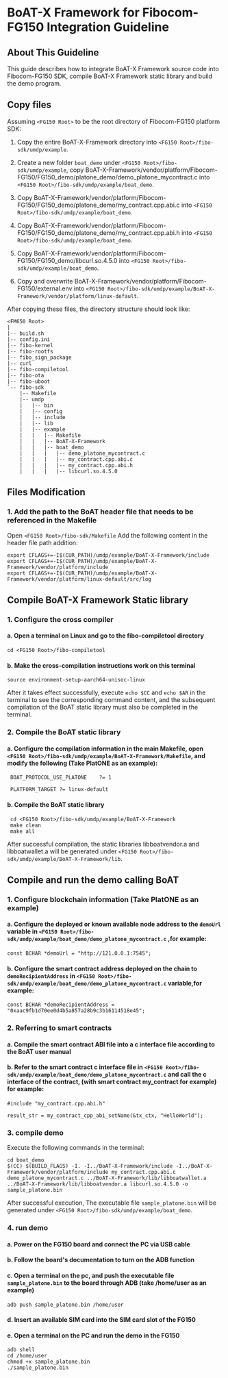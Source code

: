 # BoAT-X Framework for Fibocom-FG150 Integration Guideline


## About This Guideline

This guide describes how to integrate BoAT-X Framework source code into Fibocom-FG150 SDK, compile BoAT-X Framework static library and build the demo program.


## Copy files

Assuming `<FG150 Root>` to be the root directory of Fibocom-FG150 platform SDK:

1. Copy the entire BoAT-X-Framework directory into `<FG150 Root>/fibo-sdk/umdp/example`.

2. Create a new folder `boat_demo` under `<FG150 Root>/fibo-sdk/umdp/example`, copy BoAT-X-Framework/vendor/platform/Fibocom-FG150/FG150_demo/platone_demo/demo_platone_mycontract.c into `<FG150 Root>/fibo-sdk/umdp/example/boat_demo`.

3. Copy BoAT-X-Framework/vendor/platform/Fibocom-FG150/FG150_demo/platone_demo/my_contract.cpp.abi.c into `<FG150 Root>/fibo-sdk/umdp/example/boat_demo`.

4. Copy BoAT-X-Framework/vendor/platform/Fibocom-FG150/FG150_demo/platone_demo/my_contract.cpp.abi.h into `<FG150 Root>/fibo-sdk/umdp/example/boat_demo`.

5. Copy BoAT-X-Framework/vendor/platform/Fibocom-FG150/FG150_demo/libcurl.so.4.5.0 into `<FG150 Root>/fibo-sdk/umdp/example/boat_demo`.

6. Copy and overwrite BoAT-X-Framework/vendor/platform/Fibocom-FG150/external.env into `<FG150 Root>/fibo-sdk/umdp/example/BoAT-X-Framework/vendor/platform/linux-default`.


After copying these files, the directory structure should look like:

```
<FM650 Root>
|
|-- build.sh
|-- config.ini
|-- fibo-kernel
|-- fibo-rootfs
|-- fibo_sign_package
|-- curl
|-- fibo-compiletool
|-- fibo-ota
|-- fibo-uboot
`-- fibo-sdk
    |-- Makefile
    |-- umdp
    |   |-- bin
    |   |-- config
    |   |-- include
    |   |-- lib
    |   |-- example
    |   |   |-- Makefile
    |   |   |-- BoAT-X-Framework
    |   |   |-- boat_demo
    |   |   |   |-- demo_platone_mycontract.c
    |   |   |   |-- my_contract.cpp.abi.c
    |   |   |   |-- my_contract.cpp.abi.h
    |   |   |   |-- libcurl.so.4.5.0
```


## Files Modification

### 1. Add the path to the BoAT header file that needs to be referenced in the Makefile

Open `<FG150 Root>/fibo-sdk/Makefile` 
Add the following content in the header file path addition:
```
export CFLAGS+=-I$(CUR_PATH)/umdp/example/BoAT-X-Framework/include
export CFLAGS+=-I$(CUR_PATH)/umdp/example/BoAT-X-Framework/vendor/platform/include
export CFLAGS+=-I$(CUR_PATH)/umdp/example/BoAT-X-Framework/vendor/platform/linux-default/src/log
```

## Compile BoAT-X Framework Static library

### 1. Configure the cross compiler

   #### a. Open a terminal on Linux and go to the fibo-compiletool directory
   ```
   cd <FG150 Root>/fibo-compiletool
   ```

   #### b. Make the cross-compilation instructions work on this terminal
   ```
   source environment-setup-aarch64-unisoc-linux
   ```

   After it takes effect successfully, execute `echo $CC` and `echo $AR` in the terminal to see the corresponding command content, and the subsequent compilation of the BoAT static library must also be completed in the terminal.


### 2. Compile the BoAT static library

  #### a. Configure the compilation information in the main Makefile, open `<FG150 Root>/fibo-sdk/umdp/example/BoAT-X-Framework/Makefile`, and modify the following (Take PlatONE as an example):
  ```
   BOAT_PROTOCOL_USE_PLATONE    ?= 1

   PLATFORM_TARGET ?= linux-default
  ```

  #### b. Compile the BoAT static library
  ```
   cd <FG150 Root>/fibo-sdk/umdp/example/BoAT-X-Framework
   make clean
   make all
  ```
  After successful compilation, the static libraries libboatvendor.a and libboatwallet.a will be generated under `<FG150 Root>/fibo-sdk/umdp/example/BoAT-X-Framework/lib`.

## Compile and run the demo calling BoAT

### 1. Configure blockchain information (Take PlatONE as an example)

  #### a. Configure the deployed or known available node address to the `demoUrl` variable in `<FG150 Root>/fibo-sdk/umdp/example/boat_demo/demo_platone_mycontract.c` ,for example:
  ```
  const BCHAR *demoUrl = "http://121.0.0.1:7545";

  ```

  #### b. Configure the smart contract address deployed on the chain to `demoRecipientAddress` in `<FG150 Root>/fibo-sdk/umdp/example/boat_demo/demo_platone_mycontract.c` variable,for example:
  ```
  const BCHAR *demoRecipientAddress = "0xaac9fb1d70ee0d4b5a857a28b9c3b16114518e45";
  ```

### 2. Referring to smart contracts

  #### a. Compile the smart contract ABI file into a c interface file according to the BoAT user manual

  #### b. Refer to the smart contract c interface file in `<FG150 Root>/fibo-sdk/umdp/example/boat_demo/demo_platone_mycontract.c` and call the c interface of the contract, (with smart contract my_contract for example) for example:
  ```
  #include "my_contract.cpp.abi.h"
  ```
  ```
  result_str = my_contract_cpp_abi_setName(&tx_ctx, "HelloWorld");
  ```

### 3. compile demo

  Execute the following commands in the terminal:
  ```
  cd boat_demo
  $(CC) $(BUILD_FLAGS) -I. -I../BoAT-X-Framework/include -I../BoAT-X-Framework/vendor/platform/include my_contract.cpp.abi.c demo_platone_mycontract.c ../BoAT-X-Framework/lib/libboatwallet.a ../BoAT-X-Framework/lib/libboatvendor.a libcurl.so.4.5.0 -o sample_platone.bin
  ```
  After successful execution, The executable file `sample_platone.bin` will be generated under `<FG150 Root>/fibo-sdk/umdp/example/boat_demo`.

### 4. run demo

  #### a. Power on the FG150 board and connect the PC via USB cable

  #### b. Follow the board's documentation to turn on the ADB function

  #### c. Open a terminal on the pc, and push the executable file `sample_platone.bin` to the board through ADB (take /home/user as an example)
  ```
  adb push sample_platone.bin /home/user
  ```

  #### d. Insert an available SIM card into the SIM card slot of the FG150

  #### e. Open a terminal on the PC and run the demo in the FG150
  ```
  adb shell
  cd /home/user
  chmod +x sample_platone.bin
  ./sample_platone.bin
  ```